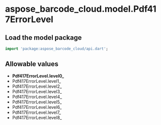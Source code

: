 # aspose_barcode_cloud.model.Pdf417ErrorLevel

## Load the model package

```dart
import 'package:aspose_barcode_cloud/api.dart';
```

## Allowable values

* **Pdf417ErrorLevel.level0_**
* Pdf417ErrorLevel.level1_
* Pdf417ErrorLevel.level2_
* Pdf417ErrorLevel.level3_
* Pdf417ErrorLevel.level4_
* Pdf417ErrorLevel.level5_
* Pdf417ErrorLevel.level6_
* Pdf417ErrorLevel.level7_
* Pdf417ErrorLevel.level8_

